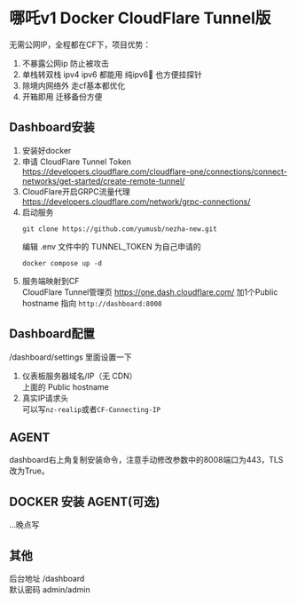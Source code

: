 # 哪吒v1 Docker CloudFlare Tunnel版   
无需公网IP，全程都在CF下，项目优势：
1. 不暴露公网ip 防止被攻击
2. 单栈转双栈 ipv4 ipv6 都能用 纯ipv6🐔 也方便挂探针
3. 除境内网络外 走cf基本都优化
4. 开箱即用 迁移备份方便
## Dashboard安装
1. 安装好docker
1. 申请 CloudFlare Tunnel Token  
https://developers.cloudflare.com/cloudflare-one/connections/connect-networks/get-started/create-remote-tunnel/
2. CloudFlare开启GRPC流量代理  
https://developers.cloudflare.com/network/grpc-connections/
3. 启动服务    
    ```shell
    git clone https://github.com/yumusb/nezha-new.git  
    ```
    编辑 .env 文件中的 TUNNEL_TOKEN 为自己申请的 
    ```shell
    docker compose up -d 
    ```
5. 服务端映射到CF  
    CloudFlare Tunnel管理页 https://one.dash.cloudflare.com/ 加1个Public hostname 指向 `http://dashboard:8008`
## Dashboard配置
/dashboard/settings  里面设置一下 
1. 仪表板服务器域名/IP（无 CDN）  
上面的 Public hostname
2. 真实IP请求头  
可以写`nz-realip`或者`CF-Connecting-IP`

## AGENT
dashboard右上角复制安装命令，注意手动修改参数中的8008端口为443，TLS改为True。
## DOCKER 安装 AGENT(可选)
...晚点写
## 其他  
后台地址 /dashboard  
默认密码 admin/admin